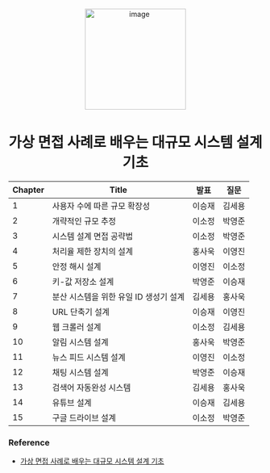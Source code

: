 <div align="center">
  <img src="https://media.giphy.com/media/v1.Y2lkPTc5MGI3NjExMmFjNmRlMGUwNDYwOTNkOTBmZWI1NjU1Y2VmNzkyOTEwYjJkNWVkMiZlcD12MV9pbnRlcm5hbF9naWZzX2dpZklkJmN0PXM/o6ve0xXi883wvzFJdI/giphy.gif" alt="image" style="vertical-align:top; margin:4px" height="200">

  <h1> 가상 면접 사례로 배우는 대규모 시스템 설계 기초 </h1>

| Chapter | Title                   | 발표  | 질문  |
|---------|-------------------------|-----|-----|
| 1       | 사용자 수에 따른 규모 확장성        | 이승재 | 김세용 |
| 2       | 개략적인 규모 추정              | 이소정 | 박영준 |
| 3       | 시스템 설계 면접 공략법           | 이소정 | 박영준 |
| 4       | 처리율 제한 장치의 설계           | 홍사욱 | 이영진 |
| 5       | 안정 해시 설계                | 이영진 | 이소정 |
| 6       | 키-값 저장소 설계              | 박영준 | 이승재 |
| 7       | 분산 시스템을 위한 유일 ID 생성기 설계 | 김세용 | 홍사욱 |
| 8       | URL 단축기 설계              | 이승재 | 이영진 |
| 9       | 웹 크롤러 설계                | 이소정 | 김세용 |
| 10      | 알림 시스템 설계               | 홍사욱 | 박영준 |
| 11      | 뉴스 피드 시스템 설계            | 이영진 | 이소정 |
| 12      | 채팅 시스템 설계               | 박영준 | 이승재 |
| 13      | 검색어 자동완성 시스템            | 김세용 | 홍사욱 |
| 14      | 유튜브 설계                  | 이승재 | 김세용 |
| 15      | 구글 드라이브 설계              | 이소정 | 박영준 |

</div>

### Reference

- [가상 면접 사례로 배우는 대규모 시스템 설계 기초](https://www.aladin.co.kr/shop/wproduct.aspx?ItemId=278536695)
